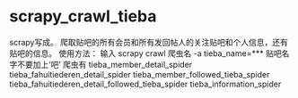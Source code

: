 # scrapy_crawl_tieba
scrapy写成。
爬取贴吧的所有会员和所有发回帖人的关注贴吧和个人信息，还有贴吧的信息。
使用方法：
输入
scrapy crawl 爬虫名 -a tieba_name=***
贴吧名字不要加上‘吧’
爬虫有
tieba_member_detail_spider
tieba_fahuitiederen_detail_spider
tieba_member_followed_tieba_spider
tieba_fahuitiederen_detail_followed_tieba_spider
tieba_information_spider
